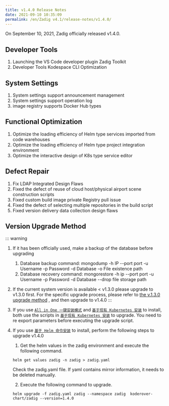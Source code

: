 ```yaml
---
title: v1.4.0 Release Notes
date: 2021-09-10 10:35:09
permalink: /en/Zadig v4.1/release-notes/v1.4.0/
---
```


On September 10, 2021, Zadig officially released v1.4.0.

## Developer Tools

1. Launching the VS Code developer plugin Zadig Toolkit
2. Developer Tools Kodespace CLI Optimization

## System Settings
1. System settings support announcement management
2. System settings support operation log
3. image registry supports Docker Hub types

## Functional Optimization
1. Optimize the loading efficiency of Helm type services imported from code warehouses
2. Optimize the loading efficiency of Helm type project integration environment
3. Optimize the interactive design of K8s type service editor

## Defect Repair
1. Fix LDAP Integrated Design Flaws
2. Fixed the defect of reuse of cloud host/physical airport scene construction scripts
3. Fixed custom build image private Registry pull issue
4. Fixed the defect of selecting multiple repositories in the build script
5. Fixed version delivery data collection design flaws


## Version Upgrade Method

::: warning

1. If it has been officially used, make a backup of the database before upgrading
    1. Database backup command: mongodump -h IP --port port -u Username -p Password -d Database -o File existence path
    2. Database recovery command: mongorestore -h ip --port port -u Username -p Password -d Database --drop file storage path
2. If the current system version is available < v1.3.0 please upgrade to v1.3.0 first. For the specific upgrade process, please refer to [the v.1.3.0 upgrade method](/0) , and then upgrade to v1.4.0
:::

1. If you use [`All in One 一键安装模式`](/0) and [`基于现有 Kubernetes 安装`](/1) to install, both use the scripts in [`基于现有 Kubernetes 安装`](/1) to upgrade. You need to re export parameters before executing the upgrade script.

2. If you use [`基于 Helm 命令安装`](/0) to install, perform the following steps to upgrade v1.4.0

    1. Get the helm values in the zadig environment and execute the following command.

    ```
    helm get values zadig -n zadig > zadig.yaml
    ```

    Check the zadig.yaml file. If yaml contains mirror information, it needs to be deleted manually.

    2. Execute the following command to upgrade.

    ```
    helm upgrade -f zadig.yaml zadig --namespace zadig  koderover-chart/zadig --version=1.4.0
    ```